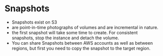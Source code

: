 # Snapshots

* Snapshots exist on S3
* are point-in-time photographs of volumes and are incremental in nature.
* the first snapshot will take some time to create. For consistent snapshots, stop the instance and detach the volume.
* You can share Snapshots between AWS accounts as well as between regions, but first you need to copy the snapshot to the target region.
